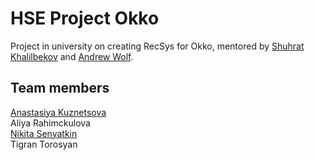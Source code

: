 # HSE Project Okko
Project in university on creating RecSys for Okko, mentored by <a href="https://github.com/kshurik" target="_blank">Shuhrat Khalilbekov</a> and <a href="https://github.com/5x12" target="_blank">Andrew Wolf</a>.
## Team members
<a href="https://github.com/missukrof" target="_blank">Anastasiya Kuznetsova</a>
<br>Aliya Rahimckulova
<br><a href="https://github.com/PBspacey" target="_blank">Nikita Senyatkin</a>
<br>Tigran Torosyan
